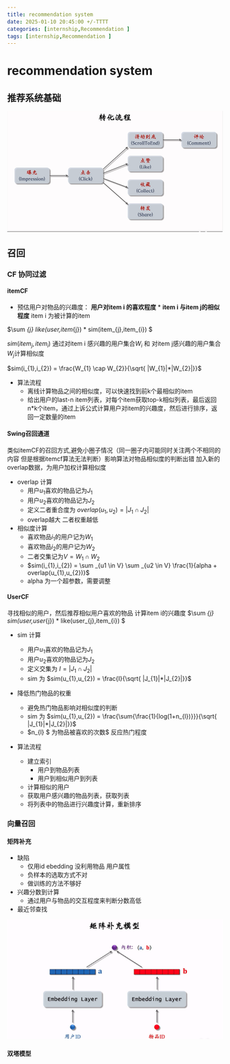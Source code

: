 ```yaml
---
title: recommendation system
date: 2025-01-10 20:45:00 +/-TTTT
categories: [internship,Recommendation ]
tags: [internship,Recommendation ]
---
```

# recommendation system

## 推荐系统基础
![alt text](https://raw.githubusercontent.com/huazZengblog/huazZengblog.github.io/main/_posts/img/recommandation-actions.png)

## 召回
### CF 协同过滤
#### itemCF
* 预估用户对物品的兴趣度： **用户对item i 的喜欢程度** * **item i 与item j的相似程度**
item i 为被计算的item

$\sum _{j} like(user,item_{j}) * sim(item_{j},item_{i}) $


$sim(item_{j},item_{i})$ 通过对item i 感兴趣的用户集合$W_{i}$ 和 对item j感兴趣的用户集合$W_{j}$计算相似度
 
 $sim(i_{1},i_{2}) = \frac{W_{1} \cap W_{2}}{\sqrt{ |W_{1}|*|W_{2}|}}$

* 算法流程
  * 离线计算物品之间的相似度，可以快速找到前k个最相似的item
  * 给出用户的last-n item列表，对每个item获取top-k相似列表，最后返回n*k个item，通过上诉公式计算用户对item的兴趣度，然后进行排序，返回一定数量的item

#### Swing召回通道
类似itemCF的召回方式,避免小圈子情况（同一圈子内可能同时关注两个不相同的内容 但是根据itemcf算法无法判断）影响算法对物品相似度的判断出错
加入新的overlap数据，为用户加权计算相似度
* overlap 计算
  * 用户$u_{1}$喜欢的物品记为$J_{1}$
  * 用户$u_{2}$喜欢的物品记为$J_{2}$
  * 定义二者重合度为 $overlap(u_{1},u_{2}) = |J_{1} \cap J_{2}|$
  * overlap越大 二者权重越低
* 相似度计算
  * 喜欢物品$i_{1}$的用户记为$W_{1}$
  * 喜欢物品$i_{2}$的用户记为$W_{2}$
  * 二者交集记为$V= W_{1} \cap W_{2}$
  * $sim(i_{1},i_{2}) = \sum _{u1  \in V} \sum _{u2 \in V} \frac{1}{alpha + overlap(u_{1},u_{2})}$ 
  * alpha 为一个超参数，需要调整

#### UserCF
寻找相似的用户，然后推荐相似用户喜欢的物品
计算item i的兴趣度
$\sum _{j} sim(user,user_{j}) *  like(user_{j},item_{i}) $
* sim 计算
  * 用户$u_{1}$喜欢的物品记为$J_{1}$
  * 用户$u_{2}$喜欢的物品记为$J_{2}$
  * 定义交集为 $I = |J_{1} \cap J_{2}|$
  * sim 为 $sim(u_{1},u_{2}) = \frac{I}{\sqrt{ |J_{1}|*|J_{2}|}}$
  
* 降低热门物品的权重
  * 避免热门物品影响对相似度的判断
  * sim 为 $sim(u_{1},u_{2}) = \frac{\sum{\frac{1}{log(1+n_{l})}}}{\sqrt{ |J_{1}|*|J_{2}|}}$
  * $n_{l} $ 为物品被喜欢的次数$ 反应热门程度

* 算法流程
  * 建立索引
    * 用户到物品列表
    * 用户到相似用户到列表
  * 计算相似的用户
  * 获取用户感兴趣的物品列表，获取列表
  * 将列表中的物品进行兴趣度计算，重新排序
  
### 向量召回
#### 矩阵补充
* 缺陷
  * 仅用id ebedding 没利用物品 用户属性
  * 负样本的选取方式不对
  * 做训练的方法不够好
* 兴趣分数到计算
  * 通过用户与物品的交互程度来判断分数高低
* 最近邻查找

![alt text](https://raw.githubusercontent.com/huazZengblog/huazZengblog.github.io/main/_posts/img/recommandsys/recommandsys-matrix.png)


#### 双塔模型